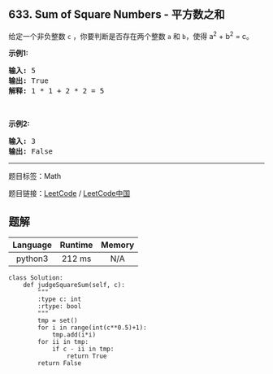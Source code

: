 ## 633. Sum of Square Numbers - 平方数之和

<!--If you want to use the English description, use `question.content` instead-->

<p>给定一个非负整数&nbsp;<code>c</code>&nbsp;，你要判断是否存在两个整数 <code>a</code> 和 <code>b</code>，使得&nbsp;a<sup>2</sup> + b<sup>2</sup> = c。</p>

<p><strong>示例1:</strong></p>

<pre>
<strong>输入:</strong> 5
<strong>输出:</strong> True
<strong>解释:</strong> 1 * 1 + 2 * 2 = 5
</pre>

<p>&nbsp;</p>

<p><strong>示例2:</strong></p>

<pre>
<strong>输入:</strong> 3
<strong>输出:</strong> False
</pre>



-----

题目标签：Math

题目链接：[LeetCode](https://leetcode.com/problems/sum-of-square-numbers/description/)  /  [LeetCode中国](https://leetcode-cn.com/problems/sum-of-square-numbers/description/)

## 题解



| Language | Runtime | Memory |
|:---:|:---:|:---:|
| python3  | 212  ms | N/A |

```python3
class Solution:
    def judgeSquareSum(self, c):
        """
        :type c: int
        :rtype: bool
        """
        tmp = set()
        for i in range(int(c**0.5)+1):
            tmp.add(i*i)
        for ii in tmp:
            if c - ii in tmp:
                return True
        return False
```
